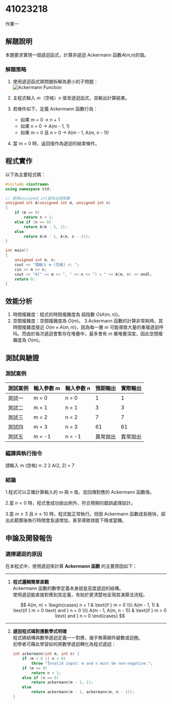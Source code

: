 # 41023218

作業一

## 解題說明

本題要求實現一個遞迴函式，計算非遞迴 Ackermann 函數𝐴(𝑚,𝑛)的值。

### 解題策略

1. 使用遞迴函式將問題拆解為更小的子問題：  
   ![Ackermann Function](./assets/ackermann.png)

2. 主程式輸入 $m$（空格）$n$ 值至遞迴函式，並輸出計算結果。

3. 若條件如下，定義 Ackermann 函數行為：  
   - 如果 m = 0       →  n + 1  
   - 如果 n = 0       →  A(m - 1, 1)  
   - 如果 m > 0 且 n > 0 →  A(m - 1, A(m, n - 1))

4. 當 m = 0 時，返回值作為遞迴的結束條件。 

## 程式實作

以下為主要程式碼：

```cpp
#include <iostream>
using namespace std;

// 使用unsigned int避免出現負數
unsigned int A(unsigned int m, unsigned int n)
{
    if (m == 0)
        return n + 1;
    else if (n == 0)
        return A(m - 1, 1);
    else
        return A(m - 1, A(m, n - 1));
}

int main()
{
    unsigned int m, n;
    cout << "請輸入 m (空格) n: ";
    cin >> m >> n;
    cout << "A(" << m << ", " << n << ") = " << A(m, n) << endl;
    return 0;
}
```

## 效能分析

1. 時間複雜度：程式的時間複雜度為 超指數 $O(A(m,n))$。
2. 空間複雜度：空間複雜度為 $O(m)$。
3.Ackermann 函數的計算非常耗時，其時間複雜度接近 $O(m × A(m, n))$，因為每一層 $m$ 可能導致大量的重複遞迴呼叫。而由於每次遞迴會暫存在堆疊中，最多會有 $m$ 層堆疊深度，因此空間複雜度為 $O(m)$。


## 測試與驗證

### 測試案例

| 測試案例 | 輸入參數 m | 輸入參數 n | 預期輸出 | 實際輸出 |
|----------|-------------|-------------|-----------|-----------|
| 測試一   | m = 0       | n = 0       | 1         | 1         |
| 測試二   | m = 1       | n = 1       | 3         | 3         |
| 測試三   | m = 2       | n = 2       | 7         | 7         |
| 測試四   | m = 3       | n = 3       | 61        | 61        |
| 測試五   | m = -1      | n = -1      | 異常拋出 | 異常拋出 |

### 編譯與執行指令

請輸入 m (空格) n: 2 2
A(2, 2) = 7

### 結論

1.程式可以正確計算輸入的 $m$ 與 $n$ 值，並回傳對應的 Ackermann 函數值。

2.當 $n < 0$ 時，程式會成功拋出例外，符合預期的錯誤處理設計。

3.當 $m \leq 3$ 且 $n \leq 10$ 時，程式能正常執行。但因 Ackermann 函數成長極快，超出此範圍後執行時間會急遽增加，甚至導致效能下降或當機。

## 申論及開發報告

### 選擇遞迴的原因

在本程式中，使用遞迴來計算 **Ackermann 函數** 的主要原因如下：

---

1. **程式邏輯簡單直觀**  
   Ackermann 函數的數學定義本身就是高度遞迴的結構。  
   使用遞迴能直接對應到其定義，有助於更清楚地呈現其演算法流程。  

   $$  
   A(m, n) =  
   \begin{cases}  
     n + 1 & \text{if } m = 0 \\\\  
     A(m - 1, 1) & \text{if } m > 0 \text{ and } n = 0 \\\\  
     A(m - 1, A(m, n - 1)) & \text{if } m > 0 \text{ and } n > 0  
   \end{cases}  
   $$

---

2. **遞迴程式碼對應數學式明確**  
   程式碼結構與數學遞迴定義一一對應，幾乎無需額外變數或迴圈。  
   初學者可藉此學習如何將數學遞迴轉化為程式遞迴：  

   ```cpp
   int ackermann(int m, int n) {
       if (m < 0 || n < 0)
           throw "Invalid input: m and n must be non-negative.";
       if (m == 0)
           return n + 1;
       else if (n == 0)
           return ackermann(m - 1, 1);
       else
           return ackermann(m - 1, ackermann(m, n - 1));
   }

